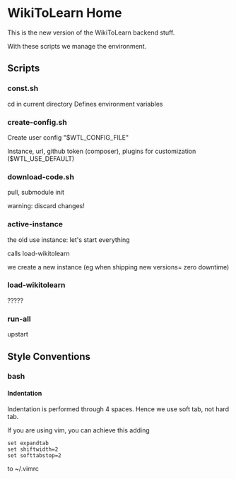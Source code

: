 # WikiToLearn Home

This is the new version of the WikiToLearn backend stuff.

With these scripts we manage the environment.

## Scripts

### const.sh

cd in current directory
Defines environment variables

### create-config.sh

Create user config "$WTL\_CONFIG\_FILE"

Instance, url, github token (composer), plugins for customization  ($WTL\_USE\_DEFAULT)


### download-code.sh

pull, submodule init

warning: discard changes!

### active-instance

the old use instance: let's start everything

calls load-wikitolearn

we create a new instance (eg when shipping new versions= zero downtime)

### load-wikitolearn

?????

### run-all

upstart

## Style Conventions

### bash

#### Indentation

Indentation is performed through 4 spaces. Hence we use soft tab, not hard tab.

If you are using vim, you can achieve this adding
    
    set expandtab
    set shiftwidth=2
    set softtabstop=2

to ~/.vimrc
